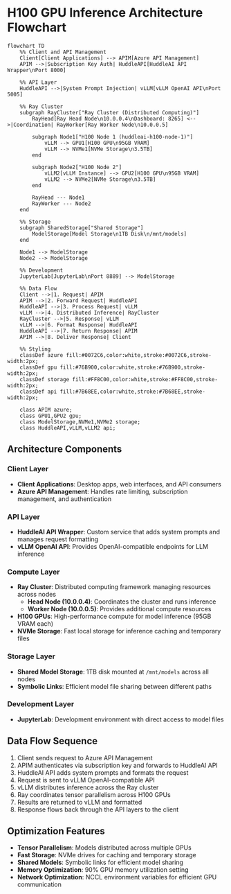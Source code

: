 # H100 GPU Inference Architecture Flowchart

```mermaid
flowchart TD
    %% Client and API Management
    Client[Client Applications] --> APIM[Azure API Management]
    APIM -->|Subscription Key Auth| HuddleAPI[HuddleAI API Wrapper\nPort 8000]
    
    %% API Layer
    HuddleAPI -->|System Prompt Injection| vLLM[vLLM OpenAI API\nPort 5005]
    
    %% Ray Cluster
    subgraph RayCluster["Ray Cluster (Distributed Computing)"]
        RayHead[Ray Head Node\n10.0.0.4\nDashboard: 8265] <-->|Coordination| RayWorker[Ray Worker Node\n10.0.0.5]
        
        subgraph Node1["H100 Node 1 (huddleai-h100-node-1)"]
            vLLM --> GPU1[H100 GPU\n95GB VRAM]
            vLLM --> NVMe1[NVMe Storage\n3.5TB]
        end
        
        subgraph Node2["H100 Node 2"]
            vLLM2[vLLM Instance] --> GPU2[H100 GPU\n95GB VRAM]
            vLLM2 --> NVMe2[NVMe Storage\n3.5TB]
        end
        
        RayHead --- Node1
        RayWorker --- Node2
    end
    
    %% Storage
    subgraph SharedStorage["Shared Storage"]
        ModelStorage[Model Storage\n1TB Disk\n/mnt/models]
    end
    
    Node1 --> ModelStorage
    Node2 --> ModelStorage
    
    %% Development
    JupyterLab[JupyterLab\nPort 8889] --> ModelStorage
    
    %% Data Flow
    Client -->|1. Request| APIM
    APIM -->|2. Forward Request| HuddleAPI
    HuddleAPI -->|3. Process Request| vLLM
    vLLM -->|4. Distributed Inference| RayCluster
    RayCluster -->|5. Response| vLLM
    vLLM -->|6. Format Response| HuddleAPI
    HuddleAPI -->|7. Return Response| APIM
    APIM -->|8. Deliver Response| Client
    
    %% Styling
    classDef azure fill:#0072C6,color:white,stroke:#0072C6,stroke-width:2px;
    classDef gpu fill:#76B900,color:white,stroke:#76B900,stroke-width:2px;
    classDef storage fill:#FF8C00,color:white,stroke:#FF8C00,stroke-width:2px;
    classDef api fill:#7B68EE,color:white,stroke:#7B68EE,stroke-width:2px;
    
    class APIM azure;
    class GPU1,GPU2 gpu;
    class ModelStorage,NVMe1,NVMe2 storage;
    class HuddleAPI,vLLM,vLLM2 api;
```

## Architecture Components

### Client Layer
- **Client Applications**: Desktop apps, web interfaces, and API consumers
- **Azure API Management**: Handles rate limiting, subscription management, and authentication

### API Layer
- **HuddleAI API Wrapper**: Custom service that adds system prompts and manages request formatting
- **vLLM OpenAI API**: Provides OpenAI-compatible endpoints for LLM inference

### Compute Layer
- **Ray Cluster**: Distributed computing framework managing resources across nodes
  - **Head Node (10.0.0.4)**: Coordinates the cluster and runs inference
  - **Worker Node (10.0.0.5)**: Provides additional compute resources
- **H100 GPUs**: High-performance compute for model inference (95GB VRAM each)
- **NVMe Storage**: Fast local storage for inference caching and temporary files

### Storage Layer
- **Shared Model Storage**: 1TB disk mounted at `/mnt/models` across all nodes
- **Symbolic Links**: Efficient model file sharing between different paths

### Development Layer
- **JupyterLab**: Development environment with direct access to model files

## Data Flow Sequence

1. Client sends request to Azure API Management
2. APIM authenticates via subscription key and forwards to HuddleAI API
3. HuddleAI API adds system prompts and formats the request
4. Request is sent to vLLM OpenAI-compatible API
5. vLLM distributes inference across the Ray cluster
6. Ray coordinates tensor parallelism across H100 GPUs
7. Results are returned to vLLM and formatted
8. Response flows back through the API layers to the client

## Optimization Features

- **Tensor Parallelism**: Models distributed across multiple GPUs
- **Fast Storage**: NVMe drives for caching and temporary storage
- **Shared Models**: Symbolic links for efficient model sharing
- **Memory Optimization**: 90% GPU memory utilization setting
- **Network Optimization**: NCCL environment variables for efficient GPU communication 